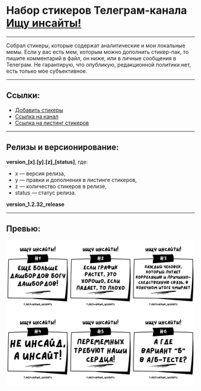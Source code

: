 # Набор стикеров Телеграм-канала [Ищу инсайты!](https://t.me/lurking_insights)
---
Собрал стикеры, которые содержат аналитические и мои локальные мемы.
Если у вас есть мем, которым можно дополнить стикер-пак, то пишите комментарий в файл, он ниже, или в личные сообщения в Телеграм.
Не гарантирую, что опубликую, редакционной политики нет, есть только мое субъективное.

---
## Ссылки:
- [Добавить стикеры](https://t.me/addstickers/lurking_insights)
- [Ссылка на канал](https://t.me/lurking_insights)
- [Ссылка на листинг стикеров](https://docs.google.com/spreadsheets/d/1EbTjJlfecofoTJ6CjHIPyd8oaOYSqDhjTOt5FAry9Zs/edit?usp=sharing)

---
## Релизы и версионирование:
**version_[x].[y].[z]_[status]**, где:
- x — версия релиза,
- y — правки и дополнения в листинге стикеров,
- z — количество стикеров в релизе,
- status — статус релиза.
  
**version_1.2.32_release**

---
## Превью:
![lurking_insights_telegram_stickers_preview](https://github.com/Drewleks/lurking_insights_telegram_stickers/blob/main/lurking_insights_telegram_stickers_preview.jpg)

